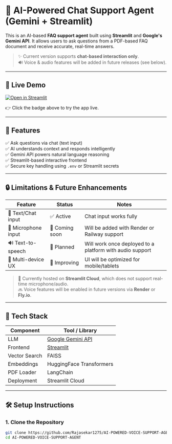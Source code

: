 # 🤖 AI-Powered Chat Support Agent (Gemini + Streamlit)

This is an AI-based **FAQ support agent** built using **Streamlit** and **Google's Gemini API**. It allows users to ask questions from a PDF-based FAQ document and receive accurate, real-time answers.

> ✨ Current version supports **chat-based interaction only**.  
> 🔊 Voice & audio features will be added in future releases (see below).

---

## 🚀 Live Demo

[![Open in Streamlit](https://static.streamlit.io/badges/streamlit_badge_black_white.svg)](https://ai-powered-voice-support-agent-jcs4fqmx62rm3cyvojqom4.streamlit.app/)

👉 Click the badge above to try the app live.

---

## 📁 Features

✅ Ask questions via chat (text input)  
✅ AI understands context and responds intelligently  
✅ Gemini API powers natural language reasoning  
✅ Streamlit-based interactive frontend  
✅ Secure key handling using `.env` or Streamlit secrets

---

## 🔒 Limitations & Future Enhancements

| Feature             | Status   | Notes |
|---------------------|----------|-------|
| 💬 Text/Chat input   | ✅ Active | Chat input works fully |
| 🎤 Microphone input  | 🚫 Coming soon | Will be added with Render or Railway support |
| 🔊 Text-to-speech    | 🚫 Planned | Will work once deployed to a platform with audio support |
| 📱 Multi-device UX   | 🧪 Improving | UI will be optimized for mobile/tablets |

> 🔧 Currently hosted on **Streamlit Cloud**, which does not support real-time microphone/audio.  
> 🔜 Voice features will be enabled in future versions via **Render** or **Fly.io**.

---

## 🧠 Tech Stack

| Component       | Tool / Library                     |
|----------------|------------------------------------|
| LLM             | [Google Gemini API](https://ai.google.dev/) |
| Frontend        | [Streamlit](https://streamlit.io) |
| Vector Search   | FAISS                             |
| Embeddings      | HuggingFace Transformers          |
| PDF Loader      | LangChain                         |
| Deployment      | Streamlit Cloud                   |

---

## 🛠️ Setup Instructions

### 1. Clone the Repository

```bash
git clone https://github.com/Rajasekar1275/AI-POWERED-VOICE-SUPPORT-AGENT.git
cd AI-POWERED-VOICE-SUPPORT-AGENT
